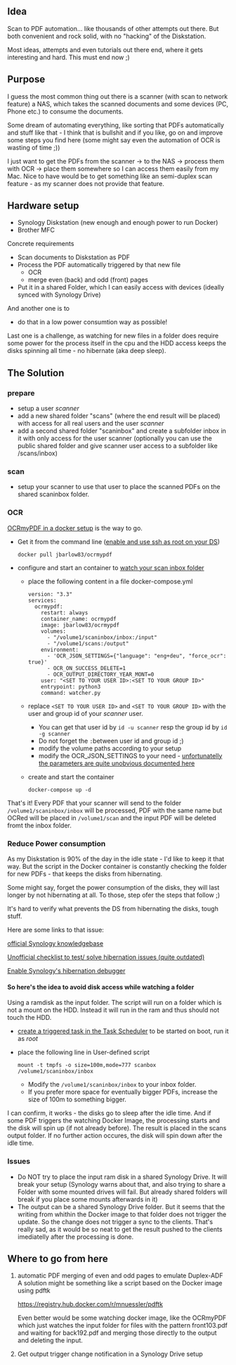 ## Idea

Scan to PDF automation... like thousands of other attempts out there.
But both convenient and rock solid, with no "hacking" of the Diskstation.

Most ideas, attempts and even tutorials out there end, where it gets interesting and hard.
This must end now ;)

## Purpose

I guess the most common thing out there is a scanner (with scan to network feature) a NAS, which takes the scanned documents and some devices (PC, Phone etc.) to consume the documents.

Some dream of automating everything, like sorting that PDFs automatically and stuff like that - I think that is bullshit and if you like, go on and improve some steps you find here (some might say even the automation of OCR is wasting of time ;)) 

I just want to get the PDFs from the scanner -> to the NAS -> process them with OCR -> place them somewhere so I can access them easily from my Mac. Nice to have would be to get something like an semi-duplex scan feature - as my scanner does not provide that feature.

## Hardware setup

* Synology Diskstation (new enough and enough power to run Docker)
* Brother MFC



Concrete requirements

- Scan documents to Diskstation as PDF
- Process the PDF automatically triggered by that new file
  - OCR
  - merge even (back) and odd (front) pages
- Put it in a shared Folder, which I can easily access with devices (ideally synced with Synology Drive)

And another one is to 

* do that in a low power consumtion way as possible!

Last one is a challenge, as watching for new files in a folder does require some power for the process itself in the cpu and the HDD access keeps the disks spinning all time - no hibernate (aka deep sleep).



## The Solution
### prepare
- setup a user *scanner*
- add a new shared folder "scans" (where the end result will be placed) with access for all real users and the user *scanner*
- add a second shared folder "scaninbox" and create a subfolder inbox in it with only access for the user scanner (optionally you can use the public shared folder and give scanner user access to a subfolder like /scans/inbox)

### scan
- setup your scanner to use that user to place the scanned PDFs on the shared scaninbox folder.

### OCR

[OCRmyPDF in a docker setup](https://ocrmypdf.readthedocs.io/en/latest/docker.html#installing-the-docker-image) is the way to go.

* Get it from the command line ([enable and use ssh as root on your DS](https://www.synology.com/de-de/knowledgebase/DSM/tutorial/General_Setup/How_to_login_to_DSM_with_root_permission_via_SSH_Telnet))

  ```
  docker pull jbarlow83/ocrmypdf
  ```

- configure and start an container to [watch your scan inbox folder](https://ocrmypdf.readthedocs.io/en/latest/batch.html?highlight=watcher#watched-folders-with-watcher-py) 

  - place the following content in a file docker-compose.yml

    ```
    version: "3.3"
    services:
      ocrmypdf:
        restart: always
        container_name: ocrmypdf
        image: jbarlow83/ocrmypdf
        volumes:
          - "/volume1/scaninbox/inbox:/input"
          - "/volume1/scans:/output"
        environment:
          - 'OCR_JSON_SETTINGS={"language": "eng+deu", "force_ocr": true}'
          - OCR_ON_SUCCESS_DELETE=1
          - OCR_OUTPUT_DIRECTORY_YEAR_MONT=0
        user: "<SET TO YOUR USER ID>:<SET TO YOUR GROUP ID>"
        entrypoint: python3
        command: watcher.py
    ```

  - replace `<SET TO YOUR USER ID>` and `<SET TO YOUR GROUP ID>` with the user and group id of your *scanner* user.

    * You can get that user id by `id -u scanner` resp the group id by `id -g scanner`
    * Do not forget the `:`between user id and group id ;)
    * modify the volume paths according to your setup
    * modify the OCR_JSON_SETTINGS to your need - [unfortunatelly the parameters are quite unobvious documented here](https://ocrmypdf.readthedocs.io/en/latest/api.html?highlight=OCR_JSON_SETTING#reference)

  - create and start the container
  
    ```
    docker-compose up -d
    ```

That's it! Every PDF that your scanner will send to the folder `/volume1/scaninbox/inbox` will be processed, PDF with the same name but OCRed will be placed in `/volume1/scan`  and the input PDF will be deleted fromt the inbox folder.

### Reduce Power consumption

As my Diskstation is 90% of the day in the idle state - I'd like to keep it that way. But the script in the Docker container is constantly checking the folder for new PDFs - that keeps the disks from hibernating.

Some might say, forget the power consumption of the disks, they will last longer by not hibernating at all. To those, step ofer the steps that follow ;)

It's hard to verify what prevents the DS from hibernating the disks, tough stuff.

Here are some links to that issue:

[official Synology knowledgebase](https://www.synology.com/en-us/knowledgebase/DSM/tutorial/Management/What_stops_my_Synology_NAS_from_entering_System_Hibernation)

[Unofficial checklist to test/ solve hibernation issues (quite outdated)](https://community.synology.com/enu/forum/17/post/11558?reply=53442)

[Enable Synology's hibernation debugger](https://shred.zone/cilla/page/446/enable-synologys-hibernation-debugger.html)

#### So here's the idea to avoid disk access while watching a folder

Using a ramdisk as the input folder. The script will run on a folder which is not a mount on the HDD. Instead it will run in the ram and thus should not touch the HDD.

- [create a triggered task in the Task Scheduler](https://www.synology.com/en-us/knowledgebase/DSM/help/DSM/AdminCenter/system_taskscheduler) to be started on  boot, run it as *root*

- place the following line in User-defined script

  ```
  mount -t tmpfs -o size=100m,mode=777 scanbox /volume1/scaninbox/inbox
  ```

  * Modify the `/volume1/scaninbox/inbox` to your inbox folder.
  * If you prefer more space for eventually bigger PDFs, increase the size of 100m to something bigger.

I can confirm, it works - the disks go to sleep after the idle time. And if some PDF triggers the watching Docker Image, the processing starts and the disk will spin up (if not already before). The result is placed in the scans output folder. If no further action occures, the disk will spin down after the idle time.

### Issues

- Do NOT try to place the input ram disk in a shared Synology Drive. It will break your setup (Synology warns about that, and also trying to share a Folder with some mounted drives will fail. But already shared folders will break if you place some mounts afterwards in it)
- The output can be a shared Synology Drive folder. But it seems that the writing from whithin the Docker image to that folder does not trigger the update. So the change does not trigger a sync to the clients. That's really sad, as it would be so neat to get the result pushed to the clients imediatelly after the processing is done.



## Where to go from here
1. automatic PDF merging of even and odd pages to emulate Duplex-ADF
   A solution might be something like a script based on the Docker image using pdftk

   https://registry.hub.docker.com/r/mnuessler/pdftk

   Even better would be some watching docker image, like the OCRmyPDF which just watches the input folder for files with the pattern front103.pdf and waiting for back192.pdf and merging those directly to the output and deleting the input.

2. Get output trigger change notification in a Synology Drive setup